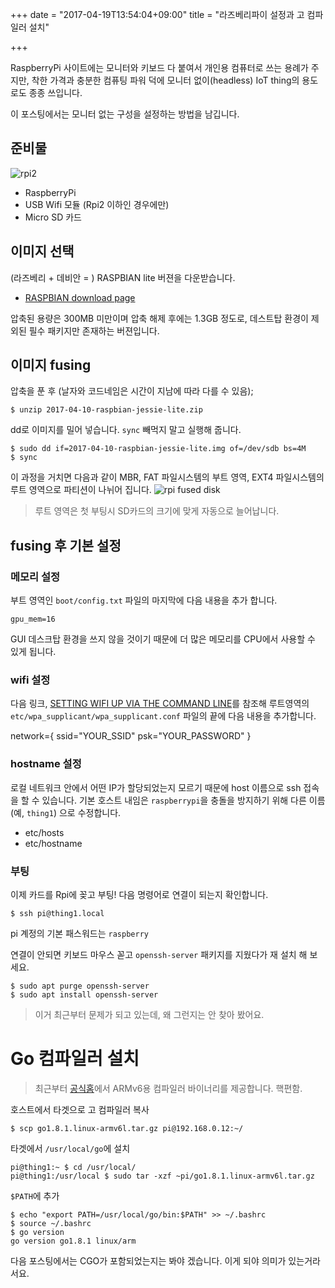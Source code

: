 +++
date = "2017-04-19T13:54:04+09:00"
title = "라즈베리파이 설정과 고 컴파일러 설치"

+++

RaspberryPi 사이트에는 모니터와 키보드 다 붙여서 개인용 컴퓨터로 쓰는 용례가 주 지만,
착한 가격과 충분한 컴퓨팅 파워 덕에 모니터 없이(headless) IoT thing의 용도로도 종종 쓰입니다.

이 포스팅에서는 모니터 없는 구성을 설정하는 방법을 남깁니다.

## 준비물

![rpi2](/img/rpi2_1024.jpg)

* RaspberryPi
* USB Wifi 모듈 (Rpi2 이하인 경우에만)
* Micro SD 카드

## 이미지 선택

(라즈베리 + 데비안 = ) RASPBIAN lite 버젼을 다운받습니다.

* [RASPBIAN download page](https://www.raspberrypi.org/downloads/raspbian)

압축된 용량은 300MB 미만이며 압축 해제 후에는 1.3GB 정도로,
데스트탑 환경이 제외된 필수 패키지만 존재하는 버젼입니다.

## 이미지 fusing

압축을 푼 후 (날자와 코드네임은 시간이 지남에 따라 다를 수 있음);

    $ unzip 2017-04-10-raspbian-jessie-lite.zip

dd로 이미지를 밀어 넣습니다. `sync` 빼먹지 말고 실행해 줍니다.

    $ sudo dd if=2017-04-10-raspbian-jessie-lite.img of=/dev/sdb bs=4M
    $ sync

이 과정을 거치면 다음과 같이 MBR, FAT 파일시스템의 부트 영역, EXT4 파일시스템의 루트 영역으로 파티션이 나뉘어 집니다.
![rpi fused disk](/img/rpi_fused_disk_1024.jpg)

> 루트 영역은 첫 부팅시 SD카드의 크기에 맞게 자동으로 늘어납니다.

## fusing 후 기본 설정

### 메모리 설정

부트 영역인 `boot/config.txt` 파일의 마지막에 다음 내용을 추가 합니다.

    gpu_mem=16

GUI 데스크탑 환경을 쓰지 않을 것이기 때문에 더 많은 메모리를 CPU에서 사용할 수
있게 됩니다.


### wifi 설정

다음 링크, [SETTING WIFI UP VIA THE COMMAND LINE](https://www.raspberrypi.org/documentation/configuration/wireless/wireless-cli.md)를 참조해 루트영역의 `etc/wpa_supplicant/wpa_supplicant.conf` 파일의
끝에 다음 내용을 추가합니다.

network={
    ssid="YOUR_SSID"
    psk="YOUR_PASSWORD"
}

### hostname 설정

로컬 네트워크 안에서 어떤 IP가 할당되었는지 모르기 때문에 host 이름으로
ssh 접속을 할 수 있습니다. 기본 호스트 내임은 `raspberrypi`을
충돌을 방지하기 위해 다른 이름 (예, `thing1`) 으로 수정합니다.

* etc/hosts
* etc/hostname

### 부팅

이제 카드를 Rpi에 꽂고 부팅!
다음 명령어로 연결이 되는지 확인합니다.

    $ ssh pi@thing1.local

pi 계정의 기본 패스워드는 `raspberry`

연결이 안되면 키보드 마우스 꼳고 `openssh-server` 패키지를 지웠다가 재 설치 해 보세요.

    $ sudo apt purge openssh-server
    $ sudo apt install openssh-server

> 이거 최근부터 문제가 되고 있는데, 왜 그런지는 안 찾아 봤어요.

# Go 컴파일러 설치

> 최근부터 [공식홈](https://golang.org)에서 ARMv6용 컴파일러 바이너리를
> 제공합니다. 핵편함.

호스트에서 타겟으로 고 컴파일러 복사

    $ scp go1.8.1.linux-armv6l.tar.gz pi@192.168.0.12:~/

타겟에서 `/usr/local/go`에 설치

    pi@thing1:~ $ cd /usr/local/
    pi@thing1:/usr/local $ sudo tar -xzf ~pi/go1.8.1.linux-armv6l.tar.gz

`$PATH`에 추가

    $ echo "export PATH=/usr/local/go/bin:$PATH" >> ~/.bashrc
    $ source ~/.bashrc
    $ go version
    go version go1.8.1 linux/arm

다음 포스팅에서는 CGO가 포함되었는지는 봐야 겠습니다. 이게 되야 의미가 있는거라서요.
